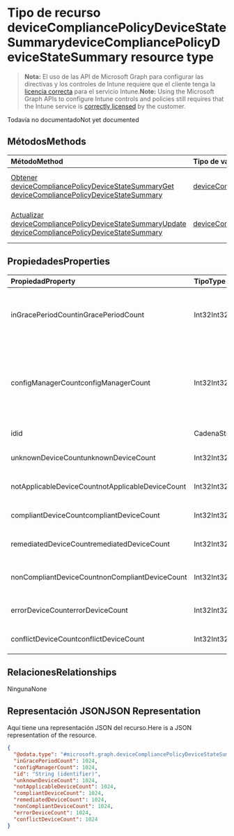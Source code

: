 # <a name="devicecompliancepolicydevicestatesummary-resource-type"></a><span data-ttu-id="7019a-101">Tipo de recurso deviceCompliancePolicyDeviceStateSummary</span><span class="sxs-lookup"><span data-stu-id="7019a-101">deviceCompliancePolicyDeviceStateSummary resource type</span></span>

> <span data-ttu-id="7019a-102">**Nota:** El uso de las API de Microsoft Graph para configurar las directivas y los controles de Intune requiere que el cliente tenga la [licencia correcta](https://go.microsoft.com/fwlink/?linkid=839381) para el servicio Intune.</span><span class="sxs-lookup"><span data-stu-id="7019a-102">**Note:** Using the Microsoft Graph APIs to configure Intune controls and policies still requires that the Intune service is [correctly licensed](https://go.microsoft.com/fwlink/?linkid=839381) by the customer.</span></span>

<span data-ttu-id="7019a-103">Todavía no documentado</span><span class="sxs-lookup"><span data-stu-id="7019a-103">Not yet documented</span></span>
## <a name="methods"></a><span data-ttu-id="7019a-104">Métodos</span><span class="sxs-lookup"><span data-stu-id="7019a-104">Methods</span></span>
|<span data-ttu-id="7019a-105">Método</span><span class="sxs-lookup"><span data-stu-id="7019a-105">Method</span></span>|<span data-ttu-id="7019a-106">Tipo de valor devuelto</span><span class="sxs-lookup"><span data-stu-id="7019a-106">Return Type</span></span>|<span data-ttu-id="7019a-107">Descripción</span><span class="sxs-lookup"><span data-stu-id="7019a-107">Description</span></span>|
|:---|:---|:---|
|[<span data-ttu-id="7019a-108">Obtener deviceCompliancePolicyDeviceStateSummary</span><span class="sxs-lookup"><span data-stu-id="7019a-108">Get deviceCompliancePolicyDeviceStateSummary</span></span>](../api/intune_deviceconfig_devicecompliancepolicydevicestatesummary_get.md)|[<span data-ttu-id="7019a-109">deviceCompliancePolicyDeviceStateSummary</span><span class="sxs-lookup"><span data-stu-id="7019a-109">deviceCompliancePolicyDeviceStateSummary</span></span>](../resources/intune_deviceconfig_devicecompliancepolicydevicestatesummary.md)|<span data-ttu-id="7019a-110">Lea las propiedades y las relaciones del objeto [deviceCompliancePolicyDeviceStateSummary](../resources/intune_deviceconfig_devicecompliancepolicydevicestatesummary.md).</span><span class="sxs-lookup"><span data-stu-id="7019a-110">Read properties and relationships of the [deviceCompliancePolicyDeviceStateSummary](../resources/intune_deviceconfig_devicecompliancepolicydevicestatesummary.md) object.</span></span>|
|[<span data-ttu-id="7019a-111">Actualizar deviceCompliancePolicyDeviceStateSummary</span><span class="sxs-lookup"><span data-stu-id="7019a-111">Update deviceCompliancePolicyDeviceStateSummary</span></span>](../api/intune_deviceconfig_devicecompliancepolicydevicestatesummary_update.md)|[<span data-ttu-id="7019a-112">deviceCompliancePolicyDeviceStateSummary</span><span class="sxs-lookup"><span data-stu-id="7019a-112">deviceCompliancePolicyDeviceStateSummary</span></span>](../resources/intune_deviceconfig_devicecompliancepolicydevicestatesummary.md)|<span data-ttu-id="7019a-113">Actualice las propiedades de un objeto [deviceCompliancePolicyDeviceStateSummary](../resources/intune_deviceconfig_devicecompliancepolicydevicestatesummary.md).</span><span class="sxs-lookup"><span data-stu-id="7019a-113">Update the properties of a [deviceCompliancePolicyDeviceStateSummary](../resources/intune_deviceconfig_devicecompliancepolicydevicestatesummary.md) object.</span></span>|

## <a name="properties"></a><span data-ttu-id="7019a-114">Propiedades</span><span class="sxs-lookup"><span data-stu-id="7019a-114">Properties</span></span>
|<span data-ttu-id="7019a-115">Propiedad</span><span class="sxs-lookup"><span data-stu-id="7019a-115">Property</span></span>|<span data-ttu-id="7019a-116">Tipo</span><span class="sxs-lookup"><span data-stu-id="7019a-116">Type</span></span>|<span data-ttu-id="7019a-117">Descripción</span><span class="sxs-lookup"><span data-stu-id="7019a-117">Description</span></span>|
|:---|:---|:---|
|<span data-ttu-id="7019a-118">inGracePeriodCount</span><span class="sxs-lookup"><span data-stu-id="7019a-118">inGracePeriodCount</span></span>|<span data-ttu-id="7019a-119">Int32</span><span class="sxs-lookup"><span data-stu-id="7019a-119">Int32</span></span>|<span data-ttu-id="7019a-120">Número de dispositivos que se encuentran en el período de gracia</span><span class="sxs-lookup"><span data-stu-id="7019a-120">Number of devices that are in grace period</span></span>|
|<span data-ttu-id="7019a-121">configManagerCount</span><span class="sxs-lookup"><span data-stu-id="7019a-121">configManagerCount</span></span>|<span data-ttu-id="7019a-122">Int32</span><span class="sxs-lookup"><span data-stu-id="7019a-122">Int32</span></span>|<span data-ttu-id="7019a-123">Número de dispositivos cuyo cumplimiento lo administra System Center Configuration Manager</span><span class="sxs-lookup"><span data-stu-id="7019a-123">Number of devices that have compliance managed by System Center Configuration Manager</span></span>|
|<span data-ttu-id="7019a-124">id</span><span class="sxs-lookup"><span data-stu-id="7019a-124">id</span></span>|<span data-ttu-id="7019a-125">Cadena</span><span class="sxs-lookup"><span data-stu-id="7019a-125">String</span></span>|<span data-ttu-id="7019a-126">Clave de la entidad.</span><span class="sxs-lookup"><span data-stu-id="7019a-126">Key of the entity.</span></span>|
|<span data-ttu-id="7019a-127">unknownDeviceCount</span><span class="sxs-lookup"><span data-stu-id="7019a-127">unknownDeviceCount</span></span>|<span data-ttu-id="7019a-128">Int32</span><span class="sxs-lookup"><span data-stu-id="7019a-128">Int32</span></span>|<span data-ttu-id="7019a-129">Número de dispositivos desconocidos</span><span class="sxs-lookup"><span data-stu-id="7019a-129">Number of unknown devices</span></span>|
|<span data-ttu-id="7019a-130">notApplicableDeviceCount</span><span class="sxs-lookup"><span data-stu-id="7019a-130">notApplicableDeviceCount</span></span>|<span data-ttu-id="7019a-131">Int32</span><span class="sxs-lookup"><span data-stu-id="7019a-131">Int32</span></span>|<span data-ttu-id="7019a-132">Número de dispositivos no aplicables</span><span class="sxs-lookup"><span data-stu-id="7019a-132">Number of not applicable devices</span></span>|
|<span data-ttu-id="7019a-133">compliantDeviceCount</span><span class="sxs-lookup"><span data-stu-id="7019a-133">compliantDeviceCount</span></span>|<span data-ttu-id="7019a-134">Int32</span><span class="sxs-lookup"><span data-stu-id="7019a-134">Int32</span></span>|<span data-ttu-id="7019a-135">Número de dispositivos compatibles</span><span class="sxs-lookup"><span data-stu-id="7019a-135">Number of compliant devices</span></span>|
|<span data-ttu-id="7019a-136">remediatedDeviceCount</span><span class="sxs-lookup"><span data-stu-id="7019a-136">remediatedDeviceCount</span></span>|<span data-ttu-id="7019a-137">Int32</span><span class="sxs-lookup"><span data-stu-id="7019a-137">Int32</span></span>|<span data-ttu-id="7019a-138">Número de dispositivos corregidos</span><span class="sxs-lookup"><span data-stu-id="7019a-138">Number of remediated devices</span></span>|
|<span data-ttu-id="7019a-139">nonCompliantDeviceCount</span><span class="sxs-lookup"><span data-stu-id="7019a-139">nonCompliantDeviceCount</span></span>|<span data-ttu-id="7019a-140">Int32</span><span class="sxs-lookup"><span data-stu-id="7019a-140">Int32</span></span>|<span data-ttu-id="7019a-141">Número de dispositivos no compatibles</span><span class="sxs-lookup"><span data-stu-id="7019a-141">Number of NonCompliant devices</span></span>|
|<span data-ttu-id="7019a-142">errorDeviceCount</span><span class="sxs-lookup"><span data-stu-id="7019a-142">errorDeviceCount</span></span>|<span data-ttu-id="7019a-143">Int32</span><span class="sxs-lookup"><span data-stu-id="7019a-143">Int32</span></span>|<span data-ttu-id="7019a-144">Número de dispositivos con error</span><span class="sxs-lookup"><span data-stu-id="7019a-144">Number of error devices</span></span>|
|<span data-ttu-id="7019a-145">conflictDeviceCount</span><span class="sxs-lookup"><span data-stu-id="7019a-145">conflictDeviceCount</span></span>|<span data-ttu-id="7019a-146">Int32</span><span class="sxs-lookup"><span data-stu-id="7019a-146">Int32</span></span>|<span data-ttu-id="7019a-147">Número de dispositivos en conflicto</span><span class="sxs-lookup"><span data-stu-id="7019a-147">Number of conflict devices</span></span>|

## <a name="relationships"></a><span data-ttu-id="7019a-148">Relaciones</span><span class="sxs-lookup"><span data-stu-id="7019a-148">Relationships</span></span>
<span data-ttu-id="7019a-149">Ninguna</span><span class="sxs-lookup"><span data-stu-id="7019a-149">None</span></span>
## <a name="json-representation"></a><span data-ttu-id="7019a-150">Representación JSON</span><span class="sxs-lookup"><span data-stu-id="7019a-150">JSON Representation</span></span>
<span data-ttu-id="7019a-151">Aquí tiene una representación JSON del recurso.</span><span class="sxs-lookup"><span data-stu-id="7019a-151">Here is a JSON representation of the resource.</span></span>
<!--{
  "blockType": "resource",
  "baseType": "microsoft.graph.entity",
  "keyProperty": "id",
  "@odata.type": "microsoft.graph.deviceCompliancePolicyDeviceStateSummary"
}-->
``` json
{
  "@odata.type": "#microsoft.graph.deviceCompliancePolicyDeviceStateSummary",
  "inGracePeriodCount": 1024,
  "configManagerCount": 1024,
  "id": "String (identifier)",
  "unknownDeviceCount": 1024,
  "notApplicableDeviceCount": 1024,
  "compliantDeviceCount": 1024,
  "remediatedDeviceCount": 1024,
  "nonCompliantDeviceCount": 1024,
  "errorDeviceCount": 1024,
  "conflictDeviceCount": 1024
}
```








